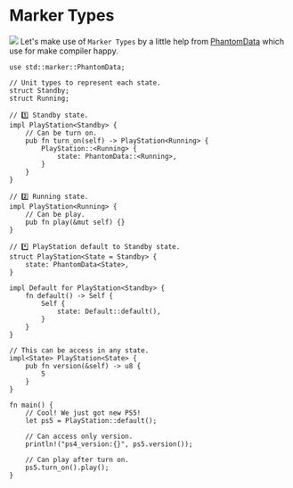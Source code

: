 # Marker Types

![](/assets/kat.png) Let's make use of `Marker Types` by a little help from [PhantomData](https://doc.rust-lang.org/nomicon/phantom-data.html) which use for make compiler happy.

```rust,editable
use std::marker::PhantomData;

// Unit types to represent each state.
struct Standby;
struct Running;

// 1️⃣ Standby state.
impl PlayStation<Standby> {
    // Can be turn on.
    pub fn turn_on(self) -> PlayStation<Running> {
        PlayStation::<Running> {
            state: PhantomData::<Running>,
        }
    }
}

// 2️⃣ Running state.
impl PlayStation<Running> {
    // Can be play.
    pub fn play(&mut self) {}
}

// *️⃣ PlayStation default to Standby state.
struct PlayStation<State = Standby> {
    state: PhantomData<State>,
}

impl Default for PlayStation<Standby> {
    fn default() -> Self {
        Self {
            state: Default::default(),
        }
    }
}

// This can be access in any state.
impl<State> PlayStation<State> {
    pub fn version(&self) -> u8 {
        5
    }
}

fn main() {
    // Cool! We just got new PS5!
    let ps5 = PlayStation::default();

    // Can access only version.
    println!("ps4_version:{}", ps5.version());

    // Can play after turn on.
    ps5.turn_on().play();
}
```
